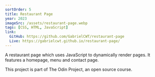 ```yaml
---
sortOrder: 5
title: Restaurant Page
year: 2023
imageSrc: /assets/restaurant-page.webp
tags: [CSS, HTML, JavaScript]
link:
  GitHub: https://github.com/GabrielCWT/restaurant-page
  Live: https://gabrielcwt.github.io/restaurant-page/
---
```


A restaurant page which uses JavaScript to dynamically render pages. It features a homepage, menu and contact page.

This project is part of The Odin Project, an open source course.

